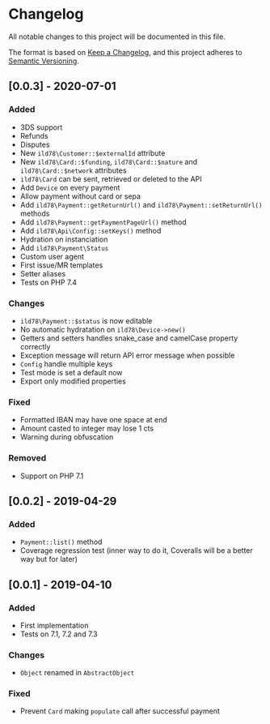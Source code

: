 # Changelog
All notable changes to this project will be documented in this file.

The format is based on [Keep a Changelog](https://keepachangelog.com/en/1.0.0/),
and this project adheres to [Semantic Versioning](https://semver.org/spec/v2.0.0.html).

## [0.0.3] - 2020-07-01

### Added
- 3DS support
- Refunds
- Disputes
- New `ild78\Customer::$externalId` attribute
- New `ild78\Card::$funding`, `ild78\Card::$nature` and `ild78\Card::$network` attributes
- `ild78\Card` can be sent, retrieved or deleted to the API
- Add `Device` on every payment
- Allow payment without card or sepa
- Add `ild78\Payment::getReturnUrl()` and `ild78\Payment::setReturnUrl()` methods
- Add `ild78\Payment::getPaymentPageUrl()` method
- Add `ild78\Api\Config::setKeys()` method
- Hydration on instanciation
- Add `ild78\Payment\Status`
- Custom user agent
- First issue/MR templates
- Setter aliases
- Tests on PHP 7.4

### Changes
- `ild78\Payment::$status` is now editable
- No automatic hydratation on `ild78\Device->new()`
- Getters and setters handles snake_case and camelCase property correctly
- Exception message will return API error message when possible
- `Config` handle multiple keys
- Test mode is set a default now
- Export only modified properties

### Fixed
- Formatted IBAN may have one space at end
- Amount casted to integer may lose 1 cts
- Warning during obfuscation

### Removed
- Support on PHP 7.1


## [0.0.2] - 2019-04-29

### Added
- `Payment::list()` method
- Coverage regression test (inner way to do it, Coveralls will be a better way but for later)


## [0.0.1] - 2019-04-10

### Added
- First implementation
- Tests on 7.1, 7.2 and 7.3

### Changes
- `Object` renamed in `AbstractObject`

### Fixed
- Prevent `Card` making `populate` call after successful payment

